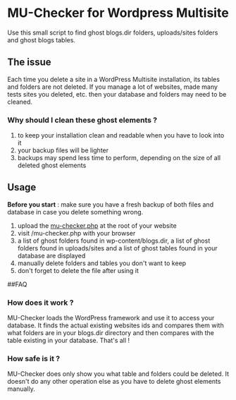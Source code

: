 # MU-Checker for Wordpress Multisite
Use this small script to find ghost blogs.dir folders, uploads/sites folders and ghost blogs tables.
## The issue
Each time you delete a site in a WordPress Multisite installation, its tables and folders are not deleted. If you manage a lot of websites, made many tests sites you deleted, etc. then your database and folders may need to be cleaned.
### Why should I clean these ghost elements ?
1. to keep your installation clean and readable when you have to look into it
2. your backup files will be lighter
3. backups may spend less time to perform, depending on the size of all deleted ghost elements

## Usage
**Before you start** : make sure you have a fresh backup of both files and database in case you delete something wrong.

1. upload the [mu-checker.php](mu-checker.php) at the root of your website
2. visit /mu-checker.php with your browser
3. a list of ghost folders found in wp-content/blogs.dir, a list of ghost folders found in uploads/sites and a list of ghost tables found in your database are displayed
4. manually delete folders and tables you don't want to keep
5. don't forget to delete the file after using it

##FAQ
### How does it work ?
MU-Checker loads the WordPress framework and use it to access your database. It finds the actual existing websites ids and compares them with what folders are in your blogs.dir directory and then compares with the table existing in your database. That's all !
### How safe is it ?
MU-Checker does only show you what table and folders could be deleted. It doesn't do any other operation else as you have to delete ghost elements manually.
